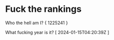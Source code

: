 # Fuck the rankings

Who the hell am I?
{ 1225241 }

What fucking year is it?
[ 2024-01-15T04:20:39Z ]
